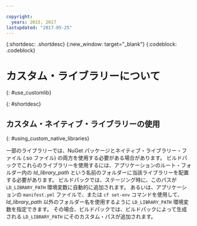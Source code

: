 ```yaml
---

copyright:
  years: 2015, 2017
lastupdated: "2017-05-25"
---
```


{:shortdesc: .shortdesc}
{:new_window: target="_blank"}
{:codeblock: .codeblock}


# カスタム・ライブラリーについて
{: #use_customlib}

{: #shortdesc}

## カスタム・ネイティブ・ライブラリーの使用
{: #using_custom_native_libraries}

一部のライブラリーでは、NuGet パッケージとネイティブ・ライブラリー・ファイル (.so ファイル) の両方を使用する必要がある場合があります。  ビルドパックでこれらのライブラリーを使用するには、アプリケーションのルート・フォルダー内の *ld_library_path* という名前のフォルダーに当該ライブラリーを配置する必要があります。
ビルドパックでは、ステージング時に、このパスが `LD_LIBRARY_PATH` 環境変数に自動的に追加されます。  あるいは、アプリケーションの `manifest.yml` ファイルで、または `cf set-env` コマンドを使用して、*ld_library_path* 以外のフォルダー名を使用するように `LD_LIBRARY_PATH` 環境変数を指定できます。  その場合、ビルドパックでは、ビルドパックによって生成される `LD_LIBRARY_PATH` にそのカスタム・パスが追加されます。

